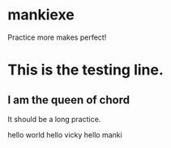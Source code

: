# mankiexe
Practice more makes perfect!
<h1>This is the testing line.</h1>
<h2>I am the queen of chord</h2>
<p>It should be a long practice.</p>
hello world
hello vicky
hello manki
